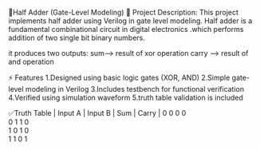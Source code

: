 🎯Half Adder (Gate-Level Modeling)
📌 Project Description:
 This project implements half adder using Verilog in gate level modeling.
 Half adder is a fundamental combinational circuit in digital electronics .which performs  addition of two single bit binary numbers.
 
 it produces two outputs:
 sum--> result of xor operation
 carry --> result of and operation
 
 ⚡ Features
1.Designed using basic logic gates (XOR, AND)
2.Simple gate-level modeling in Verilog
3.Includes testbench for functional verification
4.Verified using simulation waveform
5.truth table validation is included

✅Truth Table
| Input A | Input B | Sum | Carry |
 0       0       0    0     
 0       1       1    0     
 1       0       1    0     
 1       1       0    1     
